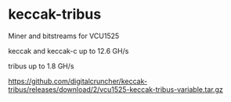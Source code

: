 # keccak-tribus
Miner and bitstreams for VCU1525 

keccak and keccak-c up to 12.6 GH/s

tribus up to 1.8 GH/s

https://github.com/digitalcruncher/keccak-tribus/releases/download/2/vcu1525-keccak-tribus-variable.tar.gz
